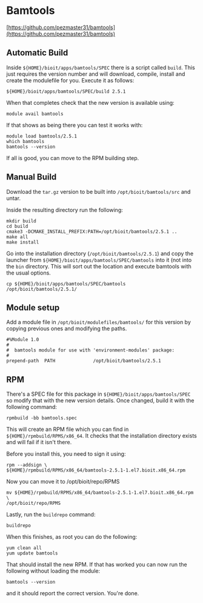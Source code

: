 # Bamtools

[https://github.com/pezmaster31/bamtools](https://github.com/pezmaster31/bamtools)

## Automatic Build

Inside `${HOME}/bioit/apps/bamtools/SPEC` there is a script called `build`. This just requires the version number and will download, compile, install and create the modulefile for you. Execute it as follows:

    ${HOME}/bioit/apps/bamtools/SPEC/build 2.5.1

When that completes check that the new version is available using:

    module avail bamtools

If that shows as being there you can test it works with:

    module load bamtools/2.5.1
    which bamtools
    bamtools --version

If all is good, you can move to the RPM building step.

## Manual Build

Download the `tar.gz` version to be built into `/opt/bioit/bamtools/src` and untar.

Inside the resulting directory run the following:

    mkdir build
    cd build
    cmake3 -DCMAKE_INSTALL_PREFIX:PATH=/opt/bioit/bamtools/2.5.1 ..
    make all
    make install

Go into the installation directory (`/opt/bioit/bamtools/2.5.1`) and copy the launcher from `${HOME}/bioit/apps/bamtools/SPEC/bamtools` into it (not into the `bin` directory. This will sort out the location and execute bamtools with the usual options.

    cp ${HOME}/bioit/apps/bamtools/SPEC/bamtools /opt/bioit/bamtools/2.5.1/

## Module setup

Add a module file in `/opt/bioit/modulefiles/bamtools/` for this version by copying previous ones and modifying the paths.

    #%Module 1.0
    #
    #  bamtools module for use with 'environment-modules' package:
    #
    prepend-path  PATH              /opt/bioit/bamtools/2.5.1

## RPM

There's a SPEC file for this package in `${HOME}/bioit/apps/bamtools/SPEC` so modify that with the new version details. Once changed, build it with the following command:

    rpmbuild -bb bamtools.spec

This will create an RPM file which you can find in `${HOME}/rpmbuild/RPMS/x86_64`. It checks that the installation directory exists and will fail if it isn't there.

Before you install this, you need to sign it using:

    rpm --addsign \
    ${HOME}/rpmbuild/RPMS/x86_64/bamtools-2.5.1-1.el7.bioit.x86_64.rpm

Now you can move it to /opt/bioit/repo/RPMS

    mv ${HOME}/rpmbuild/RPMS/x86_64/bamtools-2.5.1-1.el7.bioit.x86_64.rpm \
    /opt/bioit/repo/RPMS

Lastly, run the `buildrepo` command:

    buildrepo

When this finishes, as root you can do the following:

    yum clean all
    yum update bamtools

That should install the new RPM. If that has worked you can now run the following without loading the module:

    bamtools --version

and it should report the correct version. You're done.
